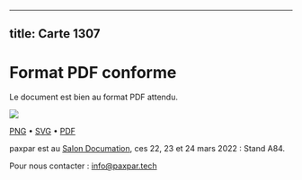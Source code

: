 
---
title: Carte 1307
---

# Format PDF conforme

Le document est bien au format PDF attendu.


![](https://media.paxpar.tech/ludi/card_1307_recto.png)

[PNG](https://media.paxpar.tech/ludi/card_1307_recto.png) • [SVG](https://media.paxpar.tech/ludi/card_1307_recto.svg) • [PDF](https://media.paxpar.tech/ludi/card_1307_recto.pdf)

paxpar est au [Salon Documation](https://www.documation.fr/info_societe/527/paxpartech.html), ces 22, 23 et 24 mars 2022 : Stand A84.

Pour nous contacter : info@paxpar.tech


